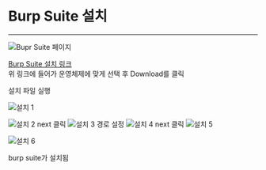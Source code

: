 # Burp Suite 설치
---

 
     
![Bupr Suite 페이지](https://user-images.githubusercontent.com/53963779/201017737-f256aac5-1f8a-4bf4-921d-5842c057be01.png)

[Burp Suite 설치 링크](https://portswigger.net/burp/releases/professional-community-2022-9-5?requestededition=community&requestedplatform=)  
위 링크에 들어가 운영체제에 맞게 선택 후 Download를 클릭

설치 파일 실행

![설치 1](https://user-images.githubusercontent.com/53963779/201018300-afed8ade-da47-49f6-8a02-3812b4119473.png)

![설치 2](https://user-images.githubusercontent.com/53963779/201019612-969d3851-5622-4768-866b-4c0f2435a638.png)
next 클릭
![설치 3](https://user-images.githubusercontent.com/53963779/201019778-cd1787c6-470d-4a3f-a663-049e912be370.png)
경로 설정
![설치 4](https://user-images.githubusercontent.com/53963779/201019864-a75fa9a3-13cf-4744-affa-9ff871562298.png)
next 클릭
![설치 5](https://user-images.githubusercontent.com/53963779/201019952-a7617312-d5f4-421d-a078-dadf22909d71.png)

![설치 6](https://user-images.githubusercontent.com/53963779/201020057-68d79904-7cf9-4aab-9b10-2e82271fbb15.png)

burp suite가 설치됨






